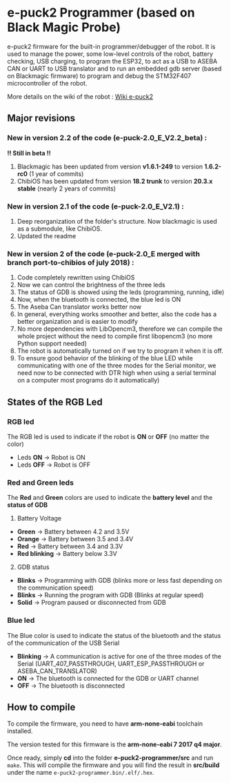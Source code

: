 # e-puck2 Programmer (based on Black Magic Probe)
e-puck2 firmware for the built-in programmer/debugger of the robot. It is used to manage the power, some low-level controls of the robot, battery checking, USB charging, to program the ESP32, to act as a USB to ASEBA CAN or UART to USB translator and to run an embedded gdb server (based on Blackmagic firmware) to program and debug the STM32F407 microcontroller of the robot.

More details on the wiki of the robot :
[Wiki e-puck2](http://www.gctronic.com/doc/index.php/e-puck2)

## Major revisions

### New in version 2.2 of the code (e-puck-2.0_E_V2.2_beta) :
**!! Still in beta !!**
1. Blackmagic has been updated from version **v1.6.1-249** to version **1.6.2-rc0** (1 year of commits)
2. ChibiOS has been updated from version **18.2 trunk** to version **20.3.x stable** (nearly 2 years of commits)

### New in version 2.1 of the code (e-puck-2.0_E_V2.1) :
1. Deep reorganization of the folder's structure. Now blackmagic is used as a submodule, like ChibiOS.
2. Updated the readme

### New in version 2 of the code (e-puck-2.0_E merged with branch port-to-chibios of july 2018) :
1. Code completely rewritten using ChibiOS
2. Now we can control the brightness of the three leds
3. The status of GDB is showed using the leds (programming, running, idle)
4. Now, when the bluetooth is connected, the blue led is ON
5. The Aseba Can translator works better now
6. In general, everything works smoother and better, also the code has a better organization and is easier to modify
7. No more dependencies with LibOpencm3, therefore we can compile the whole project without the need to compile first
   libopencm3 (no more Python support needed)
8. The robot is automatically turned on if we try to program it when it is off.
9. To ensure good behavior of the blinking of the blue LED while communicating with one of the three modes
   for the Serial monitor, we need now to be connected with DTR high when using a serial terminal on a computer most programs do it automatically)

## States of the RGB Led
### RGB led
The RGB led is used to indicate if the robot is **ON** or **OFF** (no matter the color)
- Leds **ON**				-> Robot is ON
- Leds **OFF**				-> Robot is OFF

### Red and Green leds
The **Red** and **Green** colors are used to indicate the **battery level** and the **status of GDB**
1. Battery Voltage
- **Green**					-> Battery between 4.2 and 3.5V
- **Orange**				-> Battery between 3.5 and 3.4V
- **Red**					-> Battery between 3.4 and 3.3V
- **Red blinking**			-> Battery below 3.3V
2. GDB status
- **Blinks**				-> Programming with GDB (blinks more or less fast depending on the communication speed)
- **Blinks**				-> Running the program with GDB (Blinks at regular speed)
- **Solid**					-> Program paused or disconnected from GDB

### Blue led
The Blue color is used to indicate the status of the bluetooth and the status of the communication of the USB Serial

- **Blinking**				-> A communication is active for one of the three modes of the Serial (UART_407_PASSTHROUGH, UART_ESP_PASSTHROUGH or ASEBA_CAN_TRANSLATOR)
- **ON**					-> The bluetooth is connected for the GDB or UART channel
- **OFF**					-> The bluetooth is disconnected

## How to compile
To compile the firmware, you need to have **arm-none-eabi** toolchain installed. 

The version tested for this firmware is the **arm-none-eabi 7 2017 q4 major**.

Once ready, simply **cd** into the folder **e-puck2-programmer/src** and run ``make``.
This will compile the firmware and you will find the result in **src/build** under the name ``e-puck2-programmer.bin/.elf/.hex``.